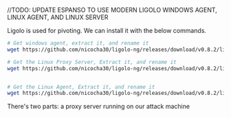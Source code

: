 //TODO: UPDATE ESPANSO TO USE MODERN LIGOLO WINDOWS AGENT, LINUX AGENT, AND LINUX SERVER

Ligolo is used for pivoting. We can install it with the below commands.

```bash
# Get windows agent, extract it, and rename it
wget https://github.com/nicocha30/ligolo-ng/releases/download/v0.8.2/ligolo-ng_agent_0.8.2_windows_amd64.zip && unzip ligolo-ng_agent_0.8.2_windows_amd64.zip && mv agent.exe ligolo-windows-agent.exe && rm *.gz && rm *.md && rm LICENSE

# Get the Linux Proxy Server, Extract it, and rename it
wget https://github.com/nicocha30/ligolo-ng/releases/download/v0.8.2/ligolo-ng_proxy_0.8.2_linux_amd64.tar.gz && tar -xvf ligolo-ng_proxy_0.8.2_linux_amd64.tar.gz && mv proxy ligolo-proxy-server && rm *.gz && rm *.md && rm LICENSE


# Get the Linux Agent, Extract it, and rename it
wget https://github.com/nicocha30/ligolo-ng/releases/download/v0.8.2/ligolo-ng_agent_0.8.2_linux_amd64.tar.gz && tar -xvf ligolo-ng_agent_0.8.2_linux_amd64.tar.gz && mv agent ligolo-linux-agent && rm *.gz && rm *.md && rm LICENSE

```

There's two parts: a proxy server running on our attack machine